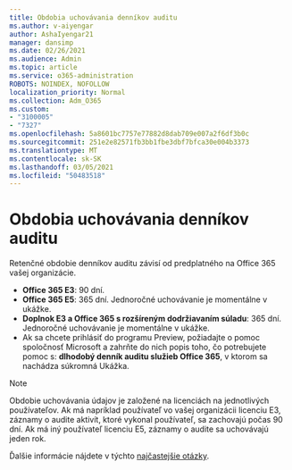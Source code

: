 ```yaml
---
title: Obdobia uchovávania denníkov auditu
ms.author: v-aiyengar
author: AshaIyengar21
manager: dansimp
ms.date: 02/26/2021
ms.audience: Admin
ms.topic: article
ms.service: o365-administration
ROBOTS: NOINDEX, NOFOLLOW
localization_priority: Normal
ms.collection: Adm_O365
ms.custom:
- "3100005"
- "7327"
ms.openlocfilehash: 5a8601bc7757e77882d8dab709e007a2f6df3b0c
ms.sourcegitcommit: 251e2e82571fb3bb1fbe3dbf7bfca30e004b3373
ms.translationtype: MT
ms.contentlocale: sk-SK
ms.lasthandoff: 03/05/2021
ms.locfileid: "50483518"
---
```

# <a name="about-audit-logs-retention-periods"></a>Obdobia uchovávania denníkov auditu

Retenčné obdobie denníkov auditu závisí od predplatného na Office 365 vašej organizácie.

- **Office 365 E3**: 90 dní.
- **Office 365 E5**: 365 dní. Jednoročné uchovávanie je momentálne v ukážke.
- **Doplnok E3 a Office 365 s rozšíreným dodržiavaním súladu**: 365 dní. Jednoročné uchovávanie je momentálne v ukážke.
- Ak sa chcete prihlásiť do programu Preview, požiadajte o pomoc spoločnosť Microsoft a zahrňte do nich popis toho, čo potrebujete pomoc s: **dlhodobý denník auditu služieb Office 365**, v ktorom sa nachádza súkromná Ukážka.
> [!NOTE]
> Obdobie uchovávania údajov je založené na licenciách na jednotlivých používateľov. Ak má napríklad používateľ vo vašej organizácii licenciu E3, záznamy o audite aktivít, ktoré vykonal používateľ, sa zachovajú počas 90 dní. Ak má iný používateľ licenciu E5, záznamy o audite sa uchovávajú jeden rok.

Ďalšie informácie nájdete v týchto [najčastejšie otázky](https://go.microsoft.com/fwlink/?linkid=2115336).